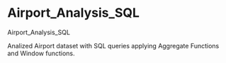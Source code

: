 # Airport_Analysis_SQL
 Airport_Analysis_SQL

 Analized Airport dataset with SQL queries applying Aggregate Functions and Window functions.
